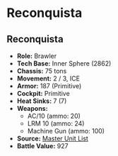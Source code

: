 # Reconquista
## Reconquista
- **Role:** Brawler
- **Tech Base:** Inner Sphere (2862)
- **Chassis:** 75 tons
- **Movement:** 2 / 3, ICE
- **Armor:** 187 (Primitive)
- **Cockpit:** Primitive
- **Heat Sinks:** 7 (7)
- **Weapons:**
  - AC/10 (ammo: 20)
  - LRM 10 (ammo: 24)
  - Machine Gun (ammo: 100)
- **Source:** [Master Unit List](http://masterunitlist.info/Unit/Details/7472/reconquista-standard)
- **Battle Value:** 927


